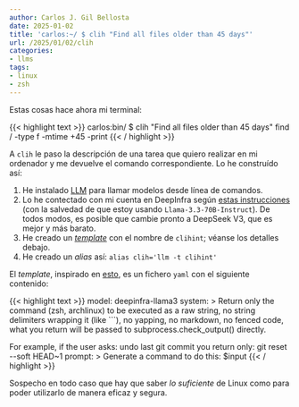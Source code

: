 ```yaml
---
author: Carlos J. Gil Bellosta
date: 2025-01-02
title: 'carlos:~/ $ clih "Find all files older than 45 days"'
url: /2025/01/02/clih
categories:
- llms
tags:
- linux
- zsh
---
```


Estas cosas hace ahora mi terminal:

{{< highlight text >}}
carlos:bin/ $ clih "Find all files older than 45 days"
find / -type f -mtime +45 -print
{{< / highlight >}}

A `clih` le paso la descripción de una tarea que quiero realizar en mi ordenador y me devuelve el comando correspondiente. Lo he construído así:

1. He instalado [LLM](https://llm.datasette.io/en/stable/) para llamar modelos desde línea de comandos.
2. Lo he contectado con mi cuenta en DeepInfra según [estas instrucciones](https://github.com/simonw/llm/discussions/478) (con la salvedad de que estoy usando `Llama-3.3-70B-Instruct`). De todos modos, es posible que cambie pronto a DeepSeek V3, que es mejor y más barato.
3. He creado un [_template_](https://llm.datasette.io/en/stable/templates.html) con el nombre de `clihint`; véanse los detalles debajo.
4. He creado un _alias_ así: `alias clih='llm -t clihint'`

El _template_, inspirado en [esto](https://github.com/davidgasquez/dotfiles/blob/main/llm/cmd.yaml), es un fichero `yaml` con el siguiente contenido:

{{< highlight text >}}
model: deepinfra-llama3
system: >
  Return only the command (zsh, archlinux) to be executed as a raw string, no string delimiters
  wrapping it (like ```), no yapping, no markdown, no fenced code, what you return
  will be passed to subprocess.check_output() directly.

  For example, if the user asks:
    undo last git commit
  you return only:
    git reset --soft HEAD~1
prompt: >
  Generate a command to do this: $input
{{< / highlight >}}

Sospecho en todo caso que hay que saber _lo suficiente_ de Linux como para poder utilizarlo de manera eficaz y segura.